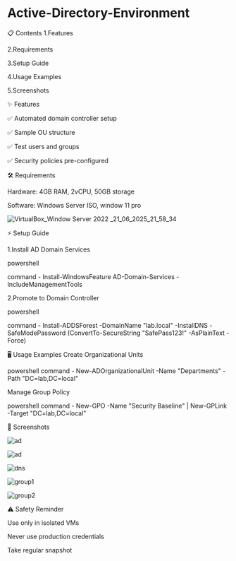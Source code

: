 # Active-Directory-Environment

📋 Contents
1.Features

2.Requirements

3.Setup Guide

4.Usage Examples

5.Screenshots

✨ Features

✅ Automated domain controller setup

✅ Sample OU structure

✅ Test users and groups

✅ Security policies pre-configured


🛠️ Requirements

Hardware: 4GB RAM, 2vCPU, 50GB storage

Software: Windows Server ISO, window 11 pro




![VirtualBox_Window Server 2022 _21_06_2025_21_58_34](https://github.com/user-attachments/assets/c9e1b027-4f3b-44fa-9cc5-2711caf2461e)


⚡ Setup Guide

1.Install AD Domain Services

powershell

command - Install-WindowsFeature AD-Domain-Services -IncludeManagementTools

2.Promote to Domain Controller

powershell

command - Install-ADDSForest -DomainName "lab.local" -InstallDNS -SafeModePassword (ConvertTo-SecureString "SafePass123!" -AsPlainText -Force)

🖥️ Usage Examples
Create Organizational Units

powershell
command - New-ADOrganizationalUnit -Name "Departments" -Path "DC=lab,DC=local"



Manage Group Policy

powershell
command - New-GPO -Name "Security Baseline" | New-GPLink -Target "DC=lab,DC=local"

📸 Screenshots

![ad](https://github.com/user-attachments/assets/595bf804-41ac-486c-a6de-c215c8accf54)




![ad](https://github.com/user-attachments/assets/79f9e875-f376-4591-89e2-966c654a8f22)


![dns](https://github.com/user-attachments/assets/f2fc804e-92a7-4f53-ac14-ff1c6c0e5d33)


![group1](https://github.com/user-attachments/assets/608512cd-4a38-4a7f-9596-f30aa01f0c61)


![group2](https://github.com/user-attachments/assets/2a1fba72-1fec-4b07-bb6e-2a5c0078525f)

⚠️ Safety Reminder

Use only in isolated VMs

Never use production credentials

Take regular snapshot
